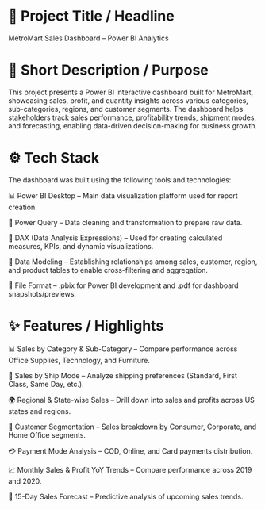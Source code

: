 # 📌 Project Title / Headline

MetroMart Sales Dashboard – Power BI Analytics

# 📝 Short Description / Purpose

This project presents a Power BI interactive dashboard built for MetroMart, showcasing sales, profit, and quantity insights across various categories, sub-categories, regions, and customer segments.
The dashboard helps stakeholders track sales performance, profitability trends, shipment modes, and forecasting, enabling data-driven decision-making for business growth.

# ⚙️ Tech Stack

The dashboard was built using the following tools and technologies:

📊 Power BI Desktop – Main data visualization platform used for report creation.

📂 Power Query – Data cleaning and transformation to prepare raw data.

🧠 DAX (Data Analysis Expressions) – Used for creating calculated measures, KPIs, and dynamic visualizations.

📝 Data Modeling – Establishing relationships among sales, customer, region, and product tables to enable cross-filtering and aggregation.

📁 File Format – .pbix for Power BI development and .pdf for dashboard snapshots/previews.


# ✨ Features / Highlights

📊 Sales by Category & Sub-Category – Compare performance across Office Supplies, Technology, and Furniture.

🚚 Sales by Ship Mode – Analyze shipping preferences (Standard, First Class, Same Day, etc.).

🌍 Regional & State-wise Sales – Drill down into sales and profits across US states and regions.

👥 Customer Segmentation – Sales breakdown by Consumer, Corporate, and Home Office segments.

💳 Payment Mode Analysis – COD, Online, and Card payments distribution.

📈 Monthly Sales & Profit YoY Trends – Compare performance across 2019 and 2020.

🔮 15-Day Sales Forecast – Predictive analysis of upcoming sales trends.
